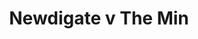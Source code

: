 ---
year: "1990"
serialNumber: "0121" 
game: "Newdigate"
title: "Newdigate v The Min"
gameLocation: "Newdigate"
gameDate: "/1990"
shortReport: ""
result: ""

resultType: ""
type: "game"
---